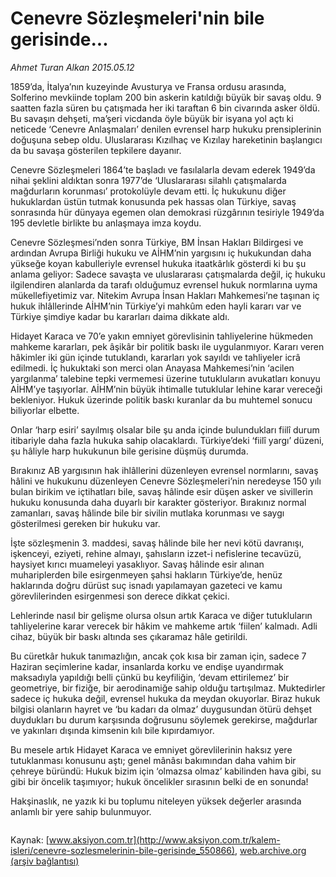 # Cenevre Sözleşmeleri'nin bile gerisinde...

*Ahmet Turan Alkan 2015.05.12*

<div class="pNewsDetailMainContent" itemprop="articleBody">
 <p>
  1859’da, İtalya’nın kuzeyinde Avusturya ve Fransa ordusu arasında, Solferino mevkiinde toplam 200 bin askerin katıldığı büyük bir savaş oldu. 9 saatten fazla süren bu çatışmada her iki taraftan 6 bin civarında asker öldü. Bu savaşın dehşeti, ma’şeri vicdanda öyle büyük bir isyana yol açtı ki neticede ‘Cenevre Anlaşmaları’ denilen evrensel harp hukuku prensiplerinin doğuşuna sebep oldu. Uluslararası Kızılhaç ve Kızılay hareketinin başlangıcı da bu savaşa gösterilen tepkilere dayanır.
 </p>
 <p>
  Cenevre Sözleşmeleri 1864’te başladı ve fasılalarla devam ederek 1949’da nihai şeklini aldıktan sonra 1977’de ‘Uluslararası silahlı çatışmalarda mağdurların korunması’ protokolüyle devam etti. İç hukukunu diğer hukuklardan üstün tutmak konusunda pek hassas olan Türkiye, savaş sonrasında hür dünyaya egemen olan demokrasi rüzgârının tesiriyle 1949’da 195 devletle birlikte bu anlaşmaya imza koydu.
 </p>
 <p>
  Cenevre Sözleşmesi’nden sonra Türkiye, BM İnsan Hakları Bildirgesi ve ardından Avrupa Birliği hukuku ve AİHM’nin yargısını iç hukukundan daha yükseğe koyan kabulleriyle evrensel hukuka itaatkârlık gösterdi ki bu şu anlama geliyor: Sadece savaşta ve uluslararası çatışmalarda değil, iç hukuku ilgilendiren alanlarda da tarafı olduğumuz evrensel hukuk normlarına uyma mükellefiyetimiz var. Nitekim Avrupa İnsan Hakları Mahkemesi’ne taşınan iç hukuk ihlâllerinde AİHM’nin Türkiye’yi mahkûm eden hayli kararı var ve Türkiye şimdiye kadar bu kararları daima dikkate aldı.
 </p>
 <p>
  Hidayet Karaca ve 70’e yakın emniyet görevlisinin tahliyelerine hükmeden mahkeme kararları, pek âşikâr bir politik baskı ile uygulanmıyor. Kararı veren hâkimler iki gün içinde tutuklandı, kararları yok sayıldı ve tahliyeler icrâ edilmedi. İç hukuktaki son merci olan Anayasa Mahkemesi’nin ‘acilen yargılanma’ talebine tepki vermemesi üzerine tutukluların avukatları konuyu AİHM’ye taşıyorlar. AİHM’nin büyük ihtimalle tutuklular lehine karar vereceği bekleniyor. Hukuk üzerinde politik baskı kuranlar da bu muhtemel sonucu biliyorlar elbette.
 </p>
 <p>
  Onlar ‘harp esiri’ sayılmış olsalar bile şu anda içinde bulundukları fiilî durum itibariyle daha fazla hukuka sahip olacaklardı. Türkiye’deki ‘fiilî yargı’ düzeni, şu hâliyle harp hukukunun bile gerisine düşmüş durumda.
 </p>
 <p>
  Bırakınız AB yargısının hak ihlâllerini düzenleyen evrensel normlarını, savaş hâlini ve hukukunu düzenleyen Cenevre Sözleşmeleri’nin neredeyse 150 yılı bulan birikim ve içtihatları bile, savaş hâlinde esir düşen asker ve sivillerin hukuku konusunda daha duyarlı bir karakter gösteriyor. Bırakınız normal zamanları, savaş hâlinde bile bir sivilin mutlaka korunması ve saygı gösterilmesi gereken bir hukuku var.
 </p>
 <p>
  İşte sözleşmenin 3. maddesi, savaş hâlinde bile her nevi kötü davranışı, işkenceyi, eziyeti, rehine almayı, şahısların izzet-i nefislerine tecavüzü, haysiyet kırıcı muameleyi yasaklıyor. Savaş hâlinde esir alınan muhariplerden bile esirgenmeyen şahsi hakların Türkiye’de, henüz haklarında doğru dürüst suç isnadı yapılamayan gazeteci ve kamu görevlilerinden esirgenmesi son derece dikkat çekici.
 </p>
 <p>
  Lehlerinde nasıl bir gelişme olursa olsun artık Karaca ve diğer tutukluların tahliyelerine karar verecek bir hâkim ve mahkeme artık ‘fiilen’ kalmadı. Adli cihaz, büyük bir baskı altında ses çıkaramaz hâle getirildi.
 </p>
 <p>
  Bu cüretkâr hukuk tanımazlığın, ancak çok kısa bir zaman için, sadece 7 Haziran seçimlerine kadar, insanlarda korku ve endişe uyandırmak maksadıyla yapıldığı belli çünkü bu keyfiliğin, ‘devam ettirilemez’ bir geometriye, bir fiziğe, bir aerodinamiğe sahip olduğu tartışılmaz. Muktedirler sadece iç hukuka değil, evrensel hukuka da meydan okuyorlar. Biraz hukuk bilgisi olanların hayret ve ‘bu kadarı da olmaz’ duygusundan ötürü dehşet duydukları bu durum karşısında doğrusunu söylemek gerekirse, mağdurlar ve yakınları dışında kimsenin kılı bile kıpırdamıyor.
 </p>
 <p>
  Bu mesele artık Hidayet Karaca ve emniyet görevlilerinin haksız yere tutuklanması konusunu aştı; genel mânâsı bakımından daha vahim bir çehreye büründü: Hukuk bizim için ‘olmazsa olmaz’ kabilinden hava gibi, su gibi bir öncelik taşımıyor; hukuk öncelikler sırasının belki de en sonunda!
 </p>
 <p>
  Hakşinaslık, ne yazık ki bu toplumu niteleyen yüksek değerler arasında anlamlı bir yere sahip bulunmuyor.
 </p>
 <p>
  <img alt="" src="http://web.archive.org/web/20150717154617im_/http://medya.aksiyon.com.tr//aksiyon/2015/05/12/568330.jpg "/>
 </p>
</div>


Kaynak: [www.aksiyon.com.tr](http://www.aksiyon.com.tr/kalem-isleri/cenevre-sozlesmelerinin-bile-gerisinde_550866), [web.archive.org (arşiv bağlantısı)](http://web.archive.org/web/20150717154617/http://www.aksiyon.com.tr/kalem-isleri/cenevre-sozlesmelerinin-bile-gerisinde_550866)
